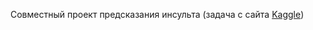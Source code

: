 Совместный проект предсказания инсульта (задача с сайта [Kaggle](https://www.kaggle.com/competitions/playground-series-s3e2))